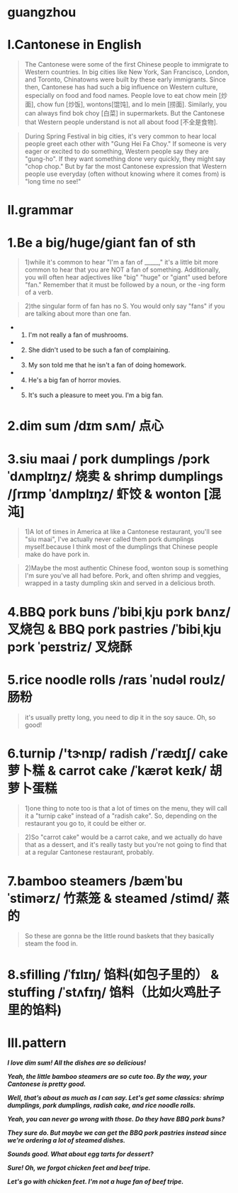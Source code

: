 # guangzhou
# I.Cantonese in English
> The Cantonese were some of the first Chinese people to immigrate to Western countries. In big cities like New York, San Francisco, London, and Toronto, Chinatowns were built by these early immigrants. Since then, Cantonese has had such a big influence on Western culture, especially on food and food names. People love to eat chow mein [炒面], chow fun [炒饭], wontons[馄饨], and lo mein [捞面]. Similarly, you can always find bok choy [白菜] in supermarkets. But the Cantonese that Western people understand is not all about food [不全是食物]. 

> During Spring Festival in big cities, it's very common to hear local people greet each other with "Gung Hei Fa Choy." If someone is very eager or excited to do something, Western people say they are "gung-ho". If they want something done very quickly, they might say "chop chop." But by far the most Cantonese expression that Western people use everyday (often without knowing where it comes from) is "long time no see!"

# II.grammar 
# 1.Be a big/huge/giant fan of sth 
> 1)while it's common to hear "I'm a fan of _____," it's a little bit more common to hear that you are NOT a fan of something. Additionally, you will often hear adjectives like "big" "huge" or "giant" used before "fan." Remember that it must be followed by a noun, or the -ing form of a verb.

> 2)the singular form of fan has no S. You would only say "fans" if you are talking about more than one fan.

- 1. I'm not really a fan of mushrooms.

- 2. She didn't used to be such a fan of complaining.

- 3. My son told me that he isn't a fan of doing homework.

- 4. He's a big fan of horror movies.

- 5. It's such a pleasure to meet you. I'm a big fan.

# 2.dim sum /dɪm sʌm/ 点心

# 3.siu maai / pork dumplings /pɔrk ˈdʌmplɪŋz/ 烧卖 & shrimp dumplings /ʃrɪmp ˈdʌmplɪŋz/ 虾饺 & wonton [混沌]
> 1)A lot of times in America at like a Cantonese restaurant, you'll see "siu maai", I've actually never called them pork dumplings myself.because I think most of the dumplings that Chinese people make do have pork in.

> 2)Maybe the most authentic Chinese food, wonton soup is something I'm sure you've all had before. Pork, and often shrimp and veggies, wrapped in a tasty dumpling skin and served in a delicious broth. 

# 4.BBQ pork buns /ˈbibiˌkju pɔrk bʌnz/ 叉烧包 & BBQ pork pastries /ˈbibiˌkju pɔrk ˈpeɪstriz/ 叉烧酥

# 5.rice noodle rolls /raɪs ˈnudəl roʊlz/ 肠粉
> it's usually pretty long, you need to dip it in the soy sauce. Oh, so good! 

# 6.turnip /'tɝnɪp/ radish /ˈrædɪʃ/  cake 萝卜糕 & carrot cake /ˈkærət keɪk/ 胡萝卜蛋糕
> 1)one thing to note too is that a lot of times on the menu, they will call it a "turnip cake" instead of a "radish cake". So, depending on the restaurant you go to, it could be either or.

> 2)So "carrot cake" would be a carrot cake, and we actually do have that as a dessert, and it's really tasty but you're not going to find that at a regular Cantonese restaurant, probably.

# 7.bamboo steamers /bæmˈbu ˈstimərz/ 竹蒸笼 & steamed /stimd/ 蒸的
> So these are gonna be the little round baskets that they basically steam the food in.

# 8.sfilling /ˈfɪlɪŋ/ 馅料(如包子里的） & stuffing /ˈstʌfɪŋ/ 馅料（比如火鸡肚子里的馅料)

# III.pattern 
***I love dim sum! All the dishes are so delicious!***

***Yeah, the little bamboo steamers are so cute too. By the way, your Cantonese is pretty good.***

***Well, that’s about as much as I can say. Let's get some classics: shrimp dumplings, pork dumplings, radish cake, and rice noodle rolls.***

***Yeah, you can never go wrong with those. Do they have BBQ pork buns?***

***They sure do. But maybe we can get the BBQ pork pastries instead since we’re ordering a lot of steamed dishes.***

***Sounds good. What about egg tarts for dessert?***

***Sure! Oh, we forgot chicken feet and beef tripe.***

***Let's go with chicken feet. I'm not a huge fan of beef tripe.***


